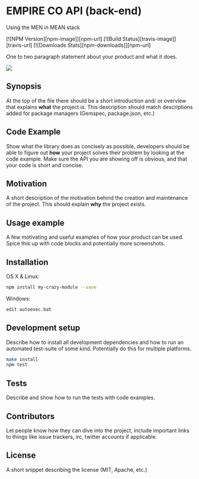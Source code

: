 # EMPIRE CO API (back-end)
Using the MEN in MEAN stack 

[![NPM Version][npm-image]][npm-url]
[![Build Status][travis-image]][travis-url]
[![Downloads Stats][npm-downloads]][npm-url]

One to two paragraph statement about your product and what it does.

![](header.png)

## Synopsis

At the top of the file there should be a short introduction and/ or overview that explains **what** the project is. This description should match descriptions added for package managers (Gemspec, package.json, etc.)

## Code Example

Show what the library does as concisely as possible, developers should be able to figure out **how** your project solves their problem by looking at the code example. Make sure the API you are showing off is obvious, and that your code is short and concise.

## Motivation

A short description of the motivation behind the creation and maintenance of the project. This should explain **why** the project exists.

## Usage example

A few motivating and useful examples of how your product can be used. Spice this up with code blocks and potentially more screenshots.

## Installation

OS X & Linux:

```sh
npm install my-crazy-module --save
```

Windows:

```sh
edit autoexec.bat
```

## Development setup

Describe how to install all development dependencies and how to run an automated test-suite of some kind. Potentially do this for multiple platforms.

```sh
make install
npm test
```

## Tests

Describe and show how to run the tests with code examples.

## Contributors

Let people know how they can dive into the project, include important links to things like issue trackers, irc, twitter accounts if applicable.

## License

A short snippet describing the license (MIT, Apache, etc.)
